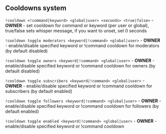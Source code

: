 ## Cooldowns system
`!cooldown <!command|keyword> <global|user> <seconds> <true|false>` - **OWNER** - set cooldown for command or keyword (per user or global), true/false sets whisper message, if you want to unset, set 0 seconds

`!cooldown toggle moderators <keyword|!command> <global|user>` - **OWNER** - enable/disable specified keyword or !command cooldown for moderators (by default disabled)

`!cooldown toggle owners <keyword|!command> <global|user>` - **OWNER** - enable/disable specified keyword or !command cooldown for owners  (by default disabled)

`!cooldown toggle subscribers <keyword|!command> <global|user>` - **OWNER** - enable/disable specified keyword or !command cooldown for subscribers (by default enabled)

`!cooldown toggle followers <keyword|!command> <global|user>` - **OWNER** - enable/disable specified keyword or !command cooldown for followers (by default enabled)

`!cooldown toggle enabled <keyword|!command> <global|user>` - **OWNER** - enable/disable specified keyword or !command cooldown